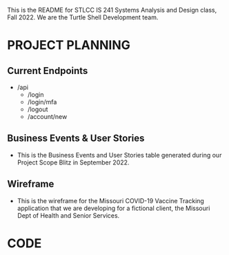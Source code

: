 This is the README for STLCC IS 241 Systems Analysis and Design class, Fall 2022. We are the Turtle Shell Development team.

# PROJECT PLANNING

## Current Endpoints
- /api
    - /login
    - /login/mfa
    - /logout
    - /account/new

## Business Events & User Stories

- This is the Business Events and User Stories table generated during our Project Scope Blitz in September 2022.

## Wireframe

- This is the wireframe for the Missouri COVID-19 Vaccine Tracking application that we are developing for a fictional client, the Missouri Dept of Health and Senior Services.

# CODE 